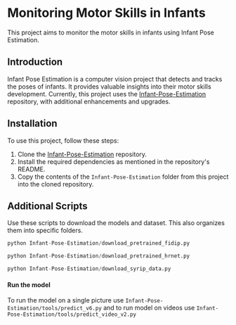 # Monitoring Motor Skills in Infants

This project aims to monitor the motor skills in infants using Infant Pose Estimation.

## Introduction

Infant Pose Estimation is a computer vision project that detects and tracks the poses of infants. It provides valuable insights into their motor skills development. Currently, this project uses the [Infant-Pose-Estimation](https://github.com/ostadabbas/Infant-Pose-Estimation) repository, with additional enhancements and upgrades.

## Installation

To use this project, follow these steps:

1. Clone the [Infant-Pose-Estimation](https://github.com/ostadabbas/Infant-Pose-Estimation) repository.
2. Install the required dependencies as mentioned in the repository's README.
3. Copy the contents of the `Infant-Pose-Estimation` folder from this project into the cloned repository.


## Additional Scripts

Use these scripts to download the models and dataset. This also organizes them into specific folders.

```python
python Infant-Pose-Estimation/download_pretrained_fidip.py
```

```python
python Infant-Pose-Estimation/download_pretrained_hrnet.py
```

```python
python Infant-Pose-Estimation/download_syrip_data.py
```
#### Run the model
To run the model on a single picture use `Infant-Pose-Estimation/tools/predict_v6.py` and to run model on videos use `Infant-Pose-Estimation/tools/predict_video_v2.py`
